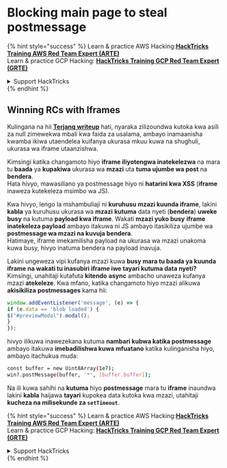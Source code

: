 # Blocking main page to steal postmessage

{% hint style="success" %}
Learn & practice AWS Hacking:<img src="/.gitbook/assets/arte.png" alt="" data-size="line">[**HackTricks Training AWS Red Team Expert (ARTE)**](https://training.hacktricks.xyz/courses/arte)<img src="/.gitbook/assets/arte.png" alt="" data-size="line">\
Learn & practice GCP Hacking: <img src="/.gitbook/assets/grte.png" alt="" data-size="line">[**HackTricks Training GCP Red Team Expert (GRTE)**<img src="/.gitbook/assets/grte.png" alt="" data-size="line">](https://training.hacktricks.xyz/courses/grte)

<details>

<summary>Support HackTricks</summary>

* Check the [**subscription plans**](https://github.com/sponsors/carlospolop)!
* **Join the** 💬 [**Discord group**](https://discord.gg/hRep4RUj7f) or the [**telegram group**](https://t.me/peass) or **follow** us on **Twitter** 🐦 [**@hacktricks\_live**](https://twitter.com/hacktricks\_live)**.**
* **Share hacking tricks by submitting PRs to the** [**HackTricks**](https://github.com/carlospolop/hacktricks) and [**HackTricks Cloud**](https://github.com/carlospolop/hacktricks-cloud) github repos.

</details>
{% endhint %}

## Winning RCs with Iframes

Kulingana na hii [**Terjanq writeup**](https://gist.github.com/terjanq/7c1a71b83db5e02253c218765f96a710) hati, nyaraka zilizoundwa kutoka kwa asili za null zimewekwa mbali kwa faida za usalama, ambayo inamaanisha kwamba ikiwa utaendelea kuifanya ukurasa mkuu kuwa na shughuli, ukurasa wa iframe utaanzishwa.

Kimsingi katika changamoto hiyo **iframe iliyotengwa inatekelezwa** na mara tu **baada** ya **kupakiwa** ukurasa wa **mzazi** uta **tuma ujumbe wa post** na **bendera**.\
Hata hivyo, mawasiliano ya postmessage hiyo ni **hatarini kwa XSS** (**iframe** inaweza kutekeleza msimbo wa JS).

Kwa hivyo, lengo la mshambuliaji ni **kuruhusu mzazi kuunda iframe**, lakini **kabla** ya kuruhusu ukurasa wa **mzazi** **kutuma** data nyeti (**bendera**) **uweke busy** na kutuma **payload kwa iframe**. Wakati **mzazi yuko busy** **iframe inatekeleza payload** ambayo itakuwa ni JS ambayo itasikiliza ujumbe wa **postmessage wa mzazi na kuvuja bendera**.\
Hatimaye, iframe imekamilisha payload na ukurasa wa mzazi unakoma kuwa busy, hivyo inatuma bendera na payload inavuja.

Lakini ungeweza vipi kufanya mzazi kuwa **busy mara tu baada ya kuunda iframe na wakati tu inasubiri iframe iwe tayari kutuma data nyeti?** Kimsingi, unahitaji kutafuta **kitendo** **async** ambacho unaweza kufanya mzazi **atekeleze**. Kwa mfano, katika changamoto hiyo mzazi alikuwa **akisikiliza** **postmessages** kama hii:
```javascript
window.addEventListener('message', (e) => {
if (e.data == 'blob loaded') {
$("#previewModal").modal();
}
});
```
hivyo ilikuwa inawezekana kutuma **nambari kubwa katika postmessage** ambayo itakuwa **imebadilishwa kuwa mfuatano** katika kulinganisha hiyo, ambayo itachukua muda:
```bash
const buffer = new Uint8Array(1e7);
win?.postMessage(buffer, '*', [buffer.buffer]);
```
Na ili kuwa sahihi na **kutuma** hiyo **postmessage** mara tu **iframe** inaundwa lakini **kabla** haijawa **tayari** kupokea data kutoka kwa mzazi, utahitaji **kucheza na milisekunde za `setTimeout`**.

{% hint style="success" %}
Learn & practice AWS Hacking:<img src="/.gitbook/assets/arte.png" alt="" data-size="line">[**HackTricks Training AWS Red Team Expert (ARTE)**](https://training.hacktricks.xyz/courses/arte)<img src="/.gitbook/assets/arte.png" alt="" data-size="line">\
Learn & practice GCP Hacking: <img src="/.gitbook/assets/grte.png" alt="" data-size="line">[**HackTricks Training GCP Red Team Expert (GRTE)**<img src="/.gitbook/assets/grte.png" alt="" data-size="line">](https://training.hacktricks.xyz/courses/grte)

<details>

<summary>Support HackTricks</summary>

* Check the [**subscription plans**](https://github.com/sponsors/carlospolop)!
* **Join the** 💬 [**Discord group**](https://discord.gg/hRep4RUj7f) or the [**telegram group**](https://t.me/peass) or **follow** us on **Twitter** 🐦 [**@hacktricks\_live**](https://twitter.com/hacktricks\_live)**.**
* **Share hacking tricks by submitting PRs to the** [**HackTricks**](https://github.com/carlospolop/hacktricks) and [**HackTricks Cloud**](https://github.com/carlospolop/hacktricks-cloud) github repos.

</details>
{% endhint %}
